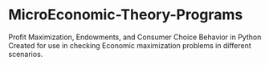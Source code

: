 # MicroEconomic-Theory-Programs

Profit Maximization, Endowments, and Consumer Choice Behavior in Python
Created for use in checking Economic maximization problems in different scenarios. 
